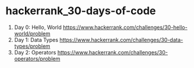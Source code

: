 # hackerrank_30-days-of-code

1. Day 0: Hello, World https://www.hackerrank.com/challenges/30-hello-world/problem 
2. Day 1: Data Types https://www.hackerrank.com/challenges/30-data-types/problem
3. Day 2: Operators https://www.hackerrank.com/challenges/30-operators/problem